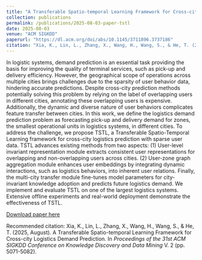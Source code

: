 ```yaml
---
title: "A Transferable Spatio-temporal Learning Framework for Cross-city Logistics Demand Prediction"
collection: publications
permalink: /publications/2025-08-03-paper-tstl
date: 2025-08-03
venue: "ACM SIGKDD"
paperurl: "https://dl.acm.org/doi/abs/10.1145/3711896.3737186"
citation: "Xia, K., Lin, L., Zhang, X., Wang, H., Wang, S., & He, T. (2025, August). A Transferable Spatio-temporal Learning Framework for Cross-city Logistics Demand Prediction. In Proceedings of the 31st ACM SIGKDD Conference on Knowledge Discovery and Data Mining V. 2 (pp. 5071-5082)."
---
```


In logistic systems, demand prediction is an essential task providing the basis for improving the quality of terminal services, such as pick-up and delivery efficiency. However, the geographical scope of operations across multiple cities brings challenges due to the sparsity of user behavior data, hindering accurate predictions. Despite cross-city prediction methods potentially solving this problem by relying on the label of overlapping users in different cities, annotating these overlapping users is expensive. Additionally, the dynamic and diverse nature of user behaviors complicates feature transfer between cities. In this work, we define the logistics demand prediction problem as forecasting pick-up and delivery demand for zones, the smallest operational units in logistics systems, in different cities. To address the challenge, we propose TSTL, a Transferable Spatio-Temporal Learning framework for cross-city logistics prediction with sparse user data. TSTL advances existing methods from two aspects: (1) User-level invariant representation module extracts consistent user representations for overlapping and non-overlapping users across cities. (2) User-zone graph aggregation module enhances user embeddings by integrating dynamic interactions, such as logistics behaviors, into inherent user relations. Finally, the multi-city transfer module fine-tunes model parameters for city-invariant knowledge adoption and predicts future logistics demand. We implement and evaluate TSTL on one of the largest logistics systems. Extensive offline experiments and real-world deployment demonstrate the effectiveness of TSTL.

[Download paper here](https://dl.acm.org/doi/abs/10.1145/3711896.3737186)

Recommended citation: Xia, K., Lin, L., Zhang, X., Wang, H., Wang, S., & He, T. (2025, August). A Transferable Spatio-temporal Learning Framework for Cross-city Logistics Demand Prediction. In <i>Proceedings of the 31st ACM SIGKDD Conference on Knowledge Discovery and Data Mining</i> V. 2 (pp. 5071-5082).
